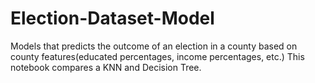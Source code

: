 # Election-Dataset-Model
Models that predicts the outcome of an election in a county based on county features(educated percentages, income percentages, etc.) This notebook compares a KNN and Decision Tree.
